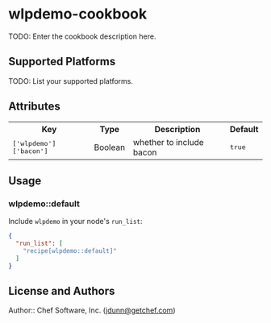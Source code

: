 # wlpdemo-cookbook

TODO: Enter the cookbook description here.

## Supported Platforms

TODO: List your supported platforms.

## Attributes

<table>
  <tr>
    <th>Key</th>
    <th>Type</th>
    <th>Description</th>
    <th>Default</th>
  </tr>
  <tr>
    <td><tt>['wlpdemo']['bacon']</tt></td>
    <td>Boolean</td>
    <td>whether to include bacon</td>
    <td><tt>true</tt></td>
  </tr>
</table>

## Usage

### wlpdemo::default

Include `wlpdemo` in your node's `run_list`:

```json
{
  "run_list": [
    "recipe[wlpdemo::default]"
  ]
}
```

## License and Authors

Author:: Chef Software, Inc. (<jdunn@getchef.com>)
